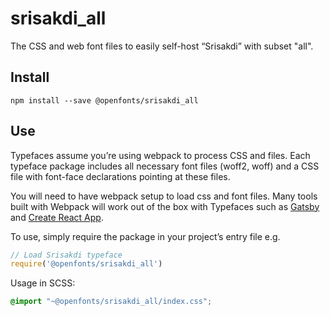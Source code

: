 
# srisakdi_all

The CSS and web font files to easily self-host “Srisakdi” with subset "all".

## Install

`npm install --save @openfonts/srisakdi_all`

## Use

Typefaces assume you’re using webpack to process CSS and files. Each typeface
package includes all necessary font files (woff2, woff) and a CSS file with
font-face declarations pointing at these files.

You will need to have webpack setup to load css and font files. Many tools built
with Webpack will work out of the box with Typefaces such as [Gatsby](https://github.com/gatsbyjs/gatsby)
and [Create React App](https://github.com/facebookincubator/create-react-app).

To use, simply require the package in your project’s entry file e.g.

```javascript
// Load Srisakdi typeface
require('@openfonts/srisakdi_all')
```

Usage in SCSS:
```scss
@import "~@openfonts/srisakdi_all/index.css";
```
